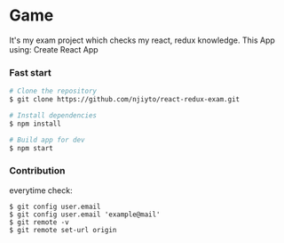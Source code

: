 # Game

It's my exam project which checks my react, redux knowledge.
This App using: Create React App

### Fast start
```sh
# Clone the repository
$ git clone https://github.com/njiyto/react-redux-exam.git

# Install dependencies
$ npm install

# Build app for dev
$ npm start
```

### Contribution
everytime check:
```
$ git config user.email
$ git config user.email 'example@mail'
$ git remote -v
$ git remote set-url origin